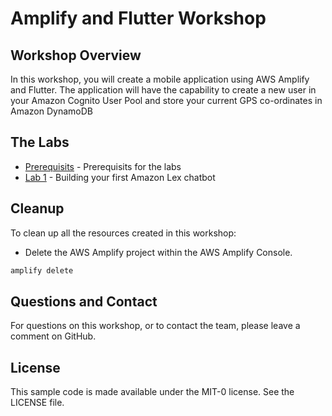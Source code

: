 # Amplify and Flutter Workshop


## Workshop Overview

In this workshop, you will create a mobile application using AWS Amplify and Flutter. The application will have the capability to create a new user in your Amazon Cognito User Pool and store your current GPS co-ordinates in Amazon DynamoDB


## The Labs

* [Prerequisits](./prerequisites/README.md) - Prerequisits for the labs
* [Lab 1](./lab1/README.md) - Building your first Amazon Lex chatbot

## Cleanup
 
To clean up all the resources created in this workshop:

* Delete the AWS Amplify project within the AWS Amplify Console.
``` bash
amplify delete
```

## Questions and Contact

For questions on this workshop, or to contact the team, please leave a comment on GitHub.


## License

This sample code is made available under the MIT-0 license. See the LICENSE file.
